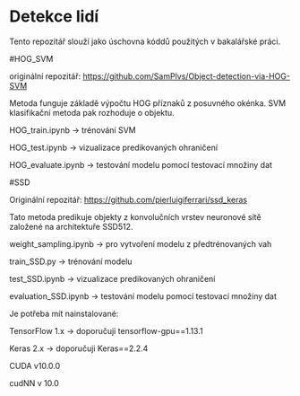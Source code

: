 # Detekce lidí

Tento repozitář slouží jako úschovna kóddů použitých v bakalářské práci.

#HOG_SVM

originální repozitář: https://github.com/SamPlvs/Object-detection-via-HOG-SVM

Metoda funguje základě výpočtu HOG příznaků z posuvného okénka. SVM klasifikační metoda pak rozhoduje o objektu.


HOG_train.ipynb -> trénování SVM

HOG_test.ipynb -> vizualizace predikovaných ohraničení

HOG_evaluate.ipynb -> testování modelu pomocí testovací množiny dat

#SSD

Originální repozitář: https://github.com/pierluigiferrari/ssd_keras

Tato metoda predikuje objekty z konvolučních vrstev neuronové sítě založené na architektuře SSD512.

weight_sampling.ipynb -> pro vytvoření modelu z předtrénovaných vah

train_SSD.py -> trénování modelu

test_SSD.ipynb -> vizualizace predikovaných ohraničení

evaluation_SSD.ipynb -> testování modelu pomocí testovací množiny dat


Je potřeba mít nainstalované:

TensorFlow 1.x -> doporučuji tensorflow-gpu==1.13.1

Keras 2.x -> doporučuji Keras==2.2.4

CUDA v10.0.0

cudNN v 10.0

 
